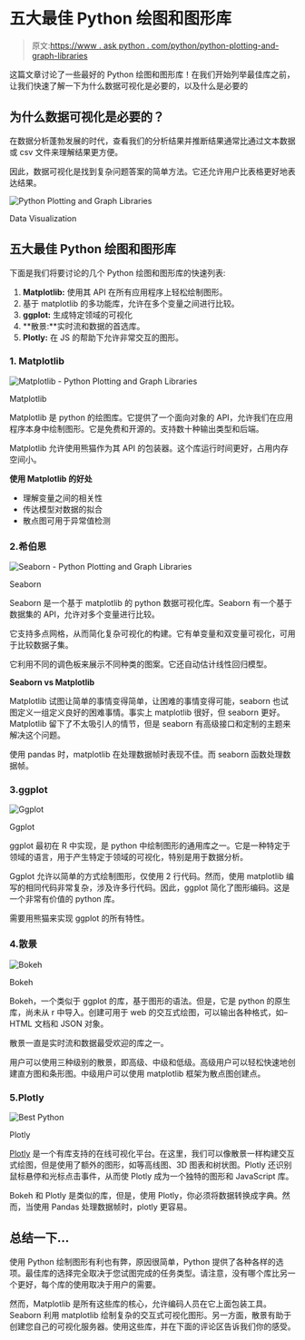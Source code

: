 # 五大最佳 Python 绘图和图形库

> 原文:[https://www . ask python . com/python/python-plotting-and-graph-libraries](https://www.askpython.com/python/python-plotting-and-graph-libraries)

这篇文章讨论了一些最好的 Python 绘图和图形库！在我们开始列举最佳库之前，让我们快速了解一下为什么数据可视化是必要的，以及什么是必要的

## 为什么数据可视化是必要的？

在数据分析蓬勃发展的时代，查看我们的分析结果并推断结果通常比通过文本数据或 csv 文件来理解结果更方便。

因此，数据可视化是找到复杂问题答案的简单方法。它还允许用户比表格更好地表达结果。

![Python Plotting and Graph Libraries](../Images/b6fce2779960615ee760b6818973a5e2.png)

Data Visualization

## 五大最佳 Python 绘图和图形库

下面是我们将要讨论的几个 Python 绘图和图形库的快速列表:

1.  **Matplotlib:** 使用其 API 在所有应用程序上轻松绘制图形。
2.  基于 matplotlib 的多功能库，允许在多个变量之间进行比较。
3.  **ggplot:** 生成特定领域的可视化
4.  **散景:**实时流和数据的首选库。
5.  **Plotly:** 在 JS 的帮助下允许非常交互的图形。

### 1\. Matplotlib

![Matplotlib - Python Plotting and Graph Libraries](../Images/3833b033957aec250d6e595fc4093ae5.png)

Matplotlib

Matplotlib 是 python 的绘图库。它提供了一个面向对象的 API，允许我们在应用程序本身中绘制图形。它是免费和开源的。支持数十种输出类型和后端。

Matplotlib 允许使用熊猫作为其 API 的包装器。这个库运行时间更好，占用内存空间小。

**使用 Matplotlib 的好处**

*   理解变量之间的相关性
*   传达模型对数据的拟合
*   散点图可用于异常值检测

### 2.希伯恩

![Seaborn - Python Plotting and Graph Libraries](../Images/cdc5b99b71c773a5ec19486078c8cdd2.png)

Seaborn

Seaborn 是一个基于 matplotlib 的 python 数据可视化库。Seaborn 有一个基于数据集的 API，允许对多个变量进行比较。

它支持多点网格，从而简化复杂可视化的构建。它有单变量和双变量可视化，可用于比较数据子集。

它利用不同的调色板来展示不同种类的图案。它还自动估计线性回归模型。

**Seaborn vs Matplotlib**

Matplotlib 试图让简单的事情变得简单，让困难的事情变得可能，seaborn 也试图定义一组定义良好的困难事情。事实上 matplotlib 很好，但 seaborn 更好。Matplotlib 留下了不太吸引人的情节，但是 seaborn 有高级接口和定制的主题来解决这个问题。

使用 pandas 时，matplotlib 在处理数据帧时表现不佳。而 seaborn 函数处理数据帧。

### 3.ggplot

![Ggplot](../Images/ea5872e59a1127ad67d39c595c9167b5.png)

Ggplot

ggplot 最初在 R 中实现，是 python 中绘制图形的通用库之一。它是一种特定于领域的语言，用于产生特定于领域的可视化，特别是用于数据分析。

Ggplot 允许以简单的方式绘制图形，仅使用 2 行代码。然而，使用 matplotlib 编写的相同代码非常复杂，涉及许多行代码。因此，ggplot 简化了图形编码。这是一个非常有价值的 python 库。

需要用熊猫来实现 ggplot 的所有特性。

### 4.散景

![Bokeh](../Images/e3474ccdc4a30cb341d74ca6e1004972.png)

Bokeh

Bokeh，一个类似于 ggplot 的库，基于图形的语法。但是，它是 python 的原生库，尚未从 r 中导入。创建可用于 web 的交互式绘图，可以输出各种格式，如–HTML 文档和 JSON 对象。

散景一直是实时流和数据最受欢迎的库之一。

用户可以使用三种级别的散景，即高级、中级和低级。高级用户可以轻松快速地创建直方图和条形图。中级用户可以使用 matplotlib 框架为散点图创建点。

### 5.Plotly

![Best Python ](../Images/27fc5e4534435fcab2164666b462b10b.png)

Plotly

[Plotly](https://www.askpython.com/python-modules/python-plotly-tutorial) 是一个有库支持的在线可视化平台。在这里，我们可以像散景一样构建交互式绘图，但是使用了额外的图形，如等高线图、3D 图表和树状图。Plotly 还识别鼠标悬停和光标点击事件，从而使 Plotly 成为一个独特的图形和 JavaScript 库。

Bokeh 和 Plotly 是类似的库，但是，使用 Plotly，你必须将数据转换成字典。然而，当使用 Pandas 处理数据帧时，plotly 更容易。

## 总结一下…

使用 Python 绘制图形有利也有弊，原因很简单，Python 提供了各种各样的选项。最佳库的选择完全取决于您试图完成的任务类型。请注意，没有哪个库比另一个更好，每个库的使用取决于用户的需要。

然而，Matplotlib 是所有这些库的核心，允许编码人员在它上面包装工具。Seaborn 利用 matplotlib 绘制复杂的交互式可视化图形。另一方面，散景有助于创建您自己的可视化服务器。使用这些库，并在下面的评论区告诉我们你的感受。